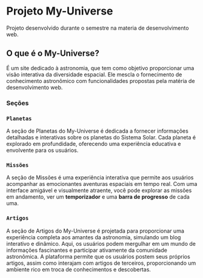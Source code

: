 # Projeto My-Universe

Projeto desenvolvido durante o semestre na materia de desenvolvimento web.

## O que é o My-Universe?

É um site dedicado à astronomia, que tem como objetivo proporcionar uma visão interativa da diversidade espacial. Ele mescla o fornecimento de conhecimento astronômico com funcionalidades propostas pela matéria de desenvolvimento web.
### Seções
### `Planetas`
A seção de Planetas do My-Universe é dedicada a fornecer informações detalhadas e interativas sobre os planetas do Sistema Solar. Cada planeta é explorado em profundidade, oferecendo uma experiência educativa e envolvente para os usuários.
### `Missões`
A seção de Missões é uma experiência interativa que permite aos usuários acompanhar as emocionantes aventuras espaciais em tempo real. Com uma interface amigável e visualmente atraente, você pode explorar as missões em andamento, ver um **temporizador** e uma **barra de progresso** de cada uma.
### `Artigos`
A seção de Artigos do My-Universe é projetada para proporcionar uma experiência completa aos amantes da astronomia, simulando um blog interativo e dinâmico. Aqui, os usuários podem mergulhar em um mundo de informações fascinantes e participar ativamente da comunidade astronômica.  A plataforma permite que os usuários postem seus próprios artigos, assim como interajam com artigos de terceiros, proporcionando um ambiente rico em troca de conhecimentos e descobertas.




